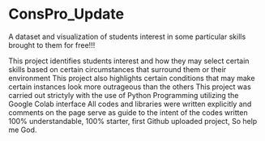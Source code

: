 # ConsPro_Update

A dataset and visualization of students interest in some particular skills brought to them for free!!!

This project identifies students interest and how they may select certain skills based on certain circumstances that surround them or their environment
This project also highlights certain conditions that may make certain instances look more outrageous than the others
This project was carried out strictyly with the use of Python Programming utilizing the Google Colab interface
All codes and libraries were written explicitly and comments on the page serve as guide to the intent of the codes written
100% understandable, 100% starter, first Github uploaded project, So help me God.
